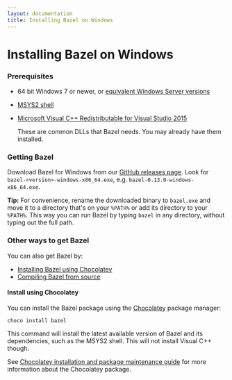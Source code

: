 ```yaml
---
layout: documentation
title: Installing Bazel on Windows
---
```


# <a name="windows"></a>Installing Bazel on Windows

### Prerequisites

*   64 bit Windows 7 or newer, or <a href="https://msdn.microsoft.com/en-us/library/windows/desktop/ms724832(v=vs.85).aspx">equivalent Windows Server versions</a>

*   [MSYS2 shell](https://msys2.github.io/)

*   [Microsoft Visual C++ Redistributable for Visual Studio 2015](https://www.microsoft.com/en-us/download/details.aspx?id=48145)

    These are common DLLs that Bazel needs. You may already have them installed.

### Getting Bazel

Download Bazel for Windows from our
[GitHub releases page](https://github.com/bazelbuild/bazel/releases).
Look for `bazel-<version>-windows-x86_64.exe`, e.g. `bazel-0.13.0-windows-x86_64.exe`.

**Tip:** For convenience, rename the downloaded binary to `bazel.exe` and move it to a directory
that's on your `%PATH%` or add its directory to your `%PATH%`. This way you can run Bazel by
typing `bazel` in any directory, without typing out the full path.

### Other ways to get Bazel

You can also get Bazel by:

*   [Installing Bazel using Chocolatey](#install-using-chocolatey)
*   [Compiling Bazel from source](install-compile-source.html)

#### Install using Chocolatey

You can install the Bazel package using the [Chocolatey](https://chocolatey.org)
package manager:

    choco install bazel

This command will install the latest available version of Bazel and
its dependencies, such as the MSYS2 shell. This will not install Visual C++
though.

See [Chocolatey installation and package maintenance
guide](https://bazel.build/windows-chocolatey-maintenance.html) for more
information about the Chocolatey package.
